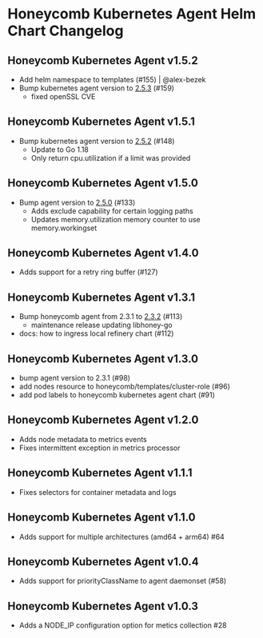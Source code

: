 # Honeycomb Kubernetes Agent Helm Chart Changelog

## Honeycomb Kubernetes Agent v1.5.2

- Add helm namespace to templates (#155) | @alex-bezek
- Bump kubernetes agent version to [2.5.3](https://github.com/honeycombio/honeycomb-kubernetes-agent/releases/tag/v2.5.3) (#159)
  - fixed openSSL CVE

## Honeycomb Kubernetes Agent v1.5.1

- Bump kubernetes agent version to [2.5.2](https://github.com/honeycombio/honeycomb-kubernetes-agent/releases/tag/v2.5.2) (#148)
  - Update to Go 1.18
  - Only return cpu.utilization if a limit was provided

## Honeycomb Kubernetes Agent v1.5.0

- Bump agent version to [2.5.0](https://github.com/honeycombio/honeycomb-kubernetes-agent/releases/tag/v2.5.0) (#133)
  - Adds exclude capability for certain logging paths
  - Updates memory.utilization memory counter to use memory.workingset

## Honeycomb Kubernetes Agent v1.4.0

- Adds support for a retry ring buffer (#127)

## Honeycomb Kubernetes Agent v1.3.1

- Bump honeycomb agent from 2.3.1 to [2.3.2](https://github.com/honeycombio/honeycomb-kubernetes-agent/releases/tag/v2.3.2) (#113)
  - maintenance release updating libhoney-go
- docs: how to ingress local refinery chart (#112)

## Honeycomb Kubernetes Agent v1.3.0

- bump agent version to 2.3.1 (#98)
- add nodes resource to honeycomb/templates/cluster-role (#96)
- add pod labels to honeycomb kubernetes agent chart (#91)

## Honeycomb Kubernetes Agent v1.2.0

- Adds node metadata to metrics events
- Fixes intermittent exception in metrics processor

## Honeycomb Kubernetes Agent v1.1.1

- Fixes selectors for container metadata and logs

## Honeycomb Kubernetes Agent v1.1.0

- Adds support for multiple architectures (amd64 + arm64) #64

## Honeycomb Kubernetes Agent v1.0.4

- Adds support for priorityClassName to agent daemonset (#58)

## Honeycomb Kubernetes Agent v1.0.3

- Adds a NODE_IP configuration option for metics collection #28
